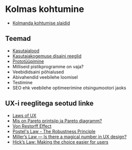 # Kolmas kohtumine

- [Kolmanda kohtumise slaidid](./slaidid.pdf)

## Teemad
- [Kasutajalood](../../concepts/kasutajalood/about.md)
- [Kasutajakogemuse disaini reeglid](../../concepts/kasutajakogemuseDisain/about.md)
- [Prototüüpimine](../../concepts/prototyypimine/about.md)
- Milliseid pistikprogramme on vaja?
- Veebididsaini põhialused
- Abivahendid veebilehe loomisel
- Testimine
- SEO ehk veebilehe optimeerimine otsingumootori jaoks


## UX-i reeglitega seotud linke
- [Laws of UX](https://lawsofux.com/)
- [Mis on Pareto printsiip ja Pareto diagramm?](https://leanway.ee/pareto-printsiip-ja-pareto-diagramm)
- [Von Restorff Effect](https://lawsofux.com/von-restorff-effect/)
- [Postel's Law - The Robustness Principle](https://ardalis.com/postels-law-robustness-principle/)
- [Miller’s Law — Is there a magical number in UX design?](https://uxdesign.cc/millers-law-is-there-a-magical-number-in-ux-design-7999f92ef7b8)
- [Hick’s Law: Making the choice easier for users]( https://www.interaction-design.org/literature/article/hick-s-law-making-the-choice-easier-for-users)